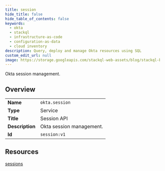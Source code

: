 ```yaml
---
title: session
hide_title: false
hide_table_of_contents: false
keywords:
  - okta
  - stackql
  - infrastructure-as-code
  - configuration-as-data
  - cloud inventory
description: Query, deploy and manage Okta resources using SQL
custom_edit_url: null
image: https://storage.googleapis.com/stackql-web-assets/blog/stackql-blog-post-featured-image.png
---
```

Okta session management.  
    

## Overview
<table><tbody>
<tr><td><b>Name</b></td><td><code>okta.session</code></td></tr>
<tr><td><b>Type</b></td><td>Service</td></tr>
<tr><td><b>Title</b></td><td>Session API</td></tr>
<tr><td><b>Description</b></td><td>Okta session management.</td></tr>
<tr><td><b>Id</b></td><td><code>session:v1</code></td></tr>
</tbody></table>

## Resources
<div class="row">
<div class="providerDocColumn">
<a href="/providers/okta/session/sessions/">sessions</a><br />
</div>
<div class="providerDocColumn">
</div>
</div>
